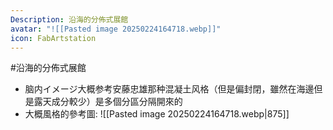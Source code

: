 ```yaml
---
Description: 沿海的分佈式展館
avatar: "![[Pasted image 20250224164718.webp]]"
icon: FabArtstation
---
```


#沿海的分佈式展館

- 脑内イメージ大概参考安藤忠雄那种混凝土风格（但是偏封閉，雖然在海邊但是露天成分較少）是多個分區分隔開來的 
- 大概風格的參考圖: ![[Pasted image 20250224164718.webp|875]]